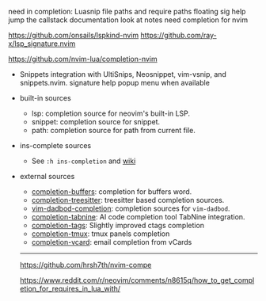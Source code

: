 need in completion:
Luasnip
file paths and require paths
floating sig help
jump the callstack
documentation
look at notes
need completion for nvim

https://github.com/onsails/lspkind-nvim
https://github.com/ray-x/lsp_signature.nvim


https://github.com/nvim-lua/completion-nvim
-   Snippets integration with UltiSnips, Neosnippet, vim-vsnip, and snippets.nvim.
signature help
popup menu when available

-   built-in sources
    
    -   lsp: completion source for neovim's built-in LSP.
    -   snippet: completion source for snippet.
    -   path: completion source for path from current file.
-   ins-complete sources
    
    -   See `:h ins-completion` and [wiki](https://github.com/haorenW1025/completion-nvim/wiki/chain-complete-support)
-   external sources
    
    -   [completion-buffers](https://github.com/steelsojka/completion-buffers): completion for buffers word.
    -   [completion-treesitter](https://github.com/nvim-treesitter/completion-treesitter): treesitter based completion sources.
    -   [vim-dadbod-completion](https://github.com/kristijanhusak/vim-dadbod-completion): completion sources for `vim-dadbod`.
    -   [completion-tabnine](https://github.com/aca/completion-tabnine): AI code completion tool TabNine integration.
    -   [completion-tags](https://github.com/kristijanhusak/completion-tags): Slightly improved ctags completion
    -   [completion-tmux](https://github.com/albertoCaroM/completion-tmux): tmux panels completion
    -   [completion-vcard](https://github.com/cbarrete/completion-vcard): email completion from vCards
	
	
	
	____
	https://github.com/hrsh7th/nvim-compe
	
	
	
	https://www.reddit.com/r/neovim/comments/n8615q/how_to_get_completion_for_requires_in_lua_with/